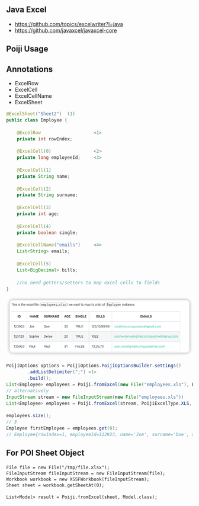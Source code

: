 ## Java Excel
- https://github.com/topics/excelwriter?l=java
- https://github.com/javaxcel/javaxcel-core


## Poiji Usage


## Annotations

- ExcelRow
- ExcelCell
- ExcelCellName
- ExcelSheet
```java
@ExcelSheet("Sheet2")  (1)
public class Employee {

    @ExcelRow                    <1>
    private int rowIndex;

    @ExcelCell(0)                <2>
    private long employeeId;     <3>

    @ExcelCell(1)
    private String name;

    @ExcelCell(2)
    private String surname;

    @ExcelCell(3)
    private int age;

    @ExcelCell(4)
    private boolean single;

    @ExcelCellName("emails")     <4>
    List<String> emails;

    @ExcelCell(5)
    List<BigDecimal> bills;

    //no need getters/setters to map excel cells to fields
}
```

![img.png](excel-example.png)

```java
PoijiOptions options = PoijiOptions.PoijiOptionsBuilder.settings()
        .addListDelimiter(";") <1>
        .build();
List<Employee> employees = Poiji.fromExcel(new File("employees.xls"), Employee.class, options);
// alternatively
InputStream stream = new FileInputStream(new File("employees.xls"))
List<Employee> employees = Poiji.fromExcel(stream, PoijiExcelType.XLS, Employee.class, options);

employees.size();
// 3
Employee firstEmployee = employees.get(0);
// Employee{rowIndex=1, employeeId=123923, name='Joe', surname='Doe', age=30, single=true, emails=[joe@doe.com, joedoe@gmail.com], biils=[123,10, 99.99]}
```


## For POI Sheet Object

```shell
File file = new File("/tmp/file.xlsx");
FileInputStream fileInputStream = new FileInputStream(file);
Workbook workbook = new XSSFWorkbook(fileInputStream);
Sheet sheet = workbook.getSheetAt(0);

List<Model> result = Poiji.fromExcel(sheet, Model.class);
```